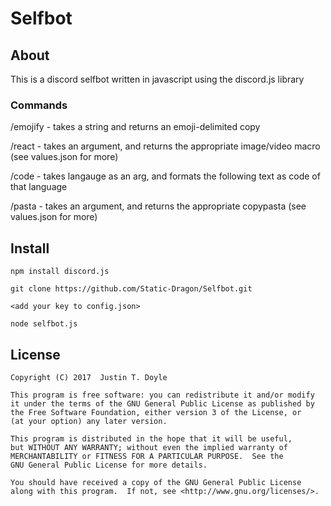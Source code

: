 # Selfbot

## About

This is a discord selfbot written in javascript using the discord.js library

### Commands


/emojify - takes a string and returns an emoji-delimited copy

/react - takes an argument, and returns the appropriate image/video macro (see values.json for more)

/code - takes langauge as an arg, and formats the following text as code of that language

/pasta - takes an argument, and returns the appropriate copypasta (see values.json for more)



## Install
```
npm install discord.js

git clone https://github.com/Static-Dragon/Selfbot.git

<add your key to config.json>

node selfbot.js

```


## License
    Copyright (C) 2017  Justin T. Doyle

    This program is free software: you can redistribute it and/or modify
    it under the terms of the GNU General Public License as published by
    the Free Software Foundation, either version 3 of the License, or
    (at your option) any later version.

    This program is distributed in the hope that it will be useful,
    but WITHOUT ANY WARRANTY; without even the implied warranty of
    MERCHANTABILITY or FITNESS FOR A PARTICULAR PURPOSE.  See the
    GNU General Public License for more details.

    You should have received a copy of the GNU General Public License
    along with this program.  If not, see <http://www.gnu.org/licenses/>.
